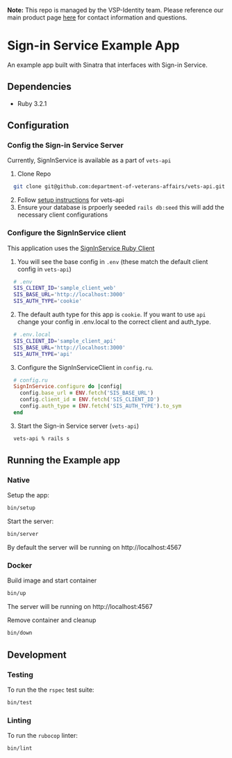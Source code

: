 **Note:** This repo is managed by the VSP-Identity team. Please reference our main product page [here](https://github.com/department-of-veterans-affairs/va.gov-team/blob/master/products/identity/README.md) for contact information and questions.

# Sign-in Service Example App

An example app built with Sinatra that interfaces with Sign-in Service.

## Dependencies
- Ruby 3.2.1

## Configuration
### Config the Sign-in Service Server
Currently, SignInService is available as a part of `vets-api`

1. Clone Repo
  ```bash
    git clone git@github.com:department-of-veterans-affairs/vets-api.git
  ```
2. Follow [setup instructions](git@github.com:department-of-veterans-affairs/vets-api.git) for vets-api
3. Ensure your database is prpoerly seeded `rails db:seed` this will add the necessary client configurations


### Configure the SignInService client
This application uses the [SignInService Ruby Client](docs/sign_in_service_ruby_client.md)

1. You will see the base config in `.env` (these match the default client config in `vets-api`)
```bash
  # .env
  SIS_CLIENT_ID='sample_client_web'
  SIS_BASE_URL='http://localhost:3000'
  SIS_AUTH_TYPE='cookie'
```
2. The default auth type for this app is `cookie`. If you want to use `api` change your config in .env.local to
the correct client and auth_type.
```bash
  # .env.local
  SIS_CLIENT_ID='sample_client_api'
  SIS_BASE_URL='http://localhost:3000'
  SIS_AUTH_TYPE='api'
```

3. Configure the SignInServiceClient in `config.ru`.
```ruby
  # config.ru
  SignInService.configure do |config|
    config.base_url = ENV.fetch('SIS_BASE_URL')
    config.client_id = ENV.fetch('SIS_CLIENT_ID')
    config.auth_type = ENV.fetch('SIS_AUTH_TYPE').to_sym
  end
```

3. Start the Sign-in Service server (`vets-api`)
```bash
  vets-api % rails s
```


## Running the Example app
### Native
Setup the app:
```bash
bin/setup
```
Start the server:
```bash
bin/server
```
By default the server will be running on http://localhost:4567

### Docker
Build image and start container
```bash
bin/up
```
The server will be running on http://localhost:4567

Remove container and cleanup
```bash
bin/down
```

## Development

### Testing
To run the the `rspec` test suite:
```bash
bin/test
```

### Linting
To run the `rubocop` linter:
```bash
bin/lint
```
